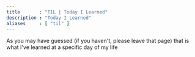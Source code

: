 ```yaml
---
title       : "TIL | Today I Learned"
description : "Today I Learned"
aliases     : [ "til" ]
---
```


As you may have guessed (if you haven't, please leave that page) that is what I've learned at a specific day of my life